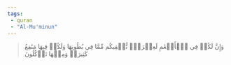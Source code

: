 ```yaml
---
tags: 
 - quran 
 - "Al-Mu'minun"
---
```


> وَإِنَّ لَكُمۡ فِي ٱلۡأَنۡعَٰمِ لَعِبۡرَةٗۖ نُّسۡقِيكُم مِّمَّا فِي بُطُونِهَا وَلَكُمۡ فِيهَا مَنَٰفِعُ كَثِيرَةٞ وَمِنۡهَا تَأۡكُلُونَ
